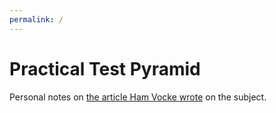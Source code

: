 ```yaml
---
permalink: /
---
```

# Practical Test Pyramid

Personal notes on [the article Ham Vocke wrote](https://martinfowler.com/articles/practical-test-pyramid.html) on the subject.
